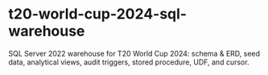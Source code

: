 # t20-world-cup-2024-sql-warehouse
SQL Server 2022 warehouse for T20 World Cup 2024: schema &amp; ERD, seed data, analytical views, audit triggers, stored procedure, UDF, and cursor.
